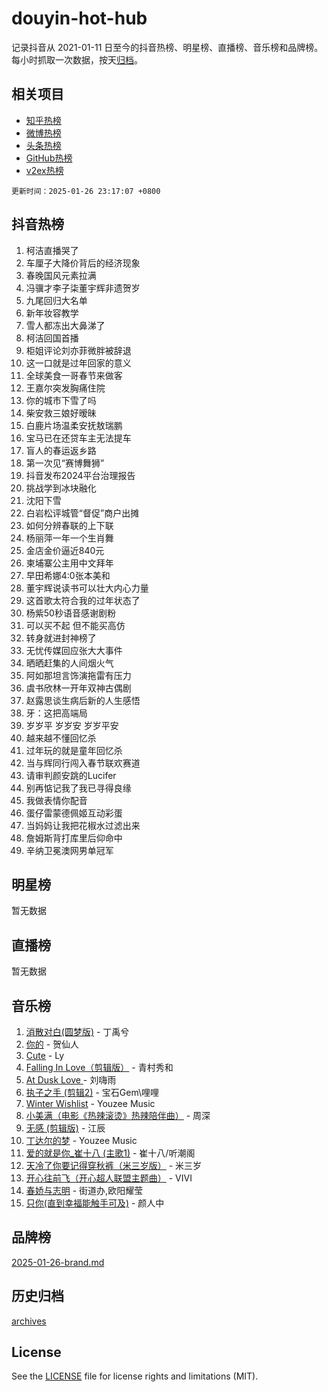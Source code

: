 # douyin-hot-hub

记录抖音从 2021-01-11 日至今的抖音热榜、明星榜、直播榜、音乐榜和品牌榜。每小时抓取一次数据，按天[归档](archives)。

## 相关项目

- [知乎热榜](https://github.com/lonnyzhang423/zhihu-hot-hub)
- [微博热榜](https://github.com/lonnyzhang423/weibo-hot-hub)
- [头条热榜](https://github.com/lonnyzhang423/toutiao-hot-hub)
- [GitHub热榜](https://github.com/lonnyzhang423/github-hot-hub)
- [v2ex热榜](https://github.com/lonnyzhang423/v2ex-hot-hub)


`更新时间：2025-01-26 23:17:07 +0800`

## 抖音热榜

1. 柯洁直播哭了
1. 车厘子大降价背后的经济现象
1. 春晚国风元素拉满
1. 冯骥才李子柒董宇辉非遗贺岁
1. 九尾回归大名单
1. 新年妆容教学
1. 雪人都冻出大鼻涕了
1. 柯洁回国首播
1. 柜姐评论刘亦菲微胖被辞退
1. 这一口就是过年回家的意义
1. 全球美食一哥春节来做客
1. 王嘉尔突发胸痛住院
1. 你的城市下雪了吗
1. 柴安救三娘好暧昧
1. 白鹿片场温柔安抚敖瑞鹏
1. 宝马已在还贷车主无法提车
1. 盲人的春运返乡路
1. 第一次见“赛博舞狮”
1. 抖音发布2024平台治理报告
1. 挑战学到冰块融化
1. 沈阳下雪
1. 白岩松评城管“督促”商户出摊
1. 如何分辨春联的上下联
1. 杨丽萍一年一个生肖舞
1. 金店金价逼近840元
1. 柬埔寨公主用中文拜年
1. 早田希娜4:0张本美和
1. 董宇辉说读书可以壮大内心力量
1. 这首歌太符合我的过年状态了
1. 杨紫50秒语音感谢剧粉
1. 可以买不起 但不能买高仿
1. 转身就进封神榜了
1. 无忧传媒回应张大大事件
1. 晒晒赶集的人间烟火气
1. 阿如那坦言饰演拖雷有压力
1. 虞书欣林一开年双神古偶剧
1. 赵露思谈生病后新的人生感悟
1. 牙：这把高端局
1. 岁岁平 岁岁安 岁岁平安
1. 越来越不懂回忆杀
1. 过年玩的就是童年回忆杀
1. 当与辉同行闯入春节联欢赛道
1. 请审判颜安跳的Lucifer
1. 别再惦记我了我已寻得良缘
1. 我做表情你配音
1. 蛋仔雷蒙德佩姬互动彩蛋
1. 当妈妈让我把花椒水过滤出来
1. 詹姆斯背打库里后仰命中
1. 辛纳卫冕澳网男单冠军

## 明星榜

暂无数据

## 直播榜

暂无数据

## 音乐榜

1. [消散对白(圆梦版)](https://sf3-cdn-tos.douyinstatic.com/obj/tos-cn-ve-2774/og4jB5I5IizzoZVAAAzWgBMAsMDWoArfwBOiFs) - 丁禹兮
1. [你的](https://sf5-hl-cdn-tos.douyinstatic.com/obj/tos-cn-ve-2774/oYuIeKf42jB7sEV6B2upMdpYAgfrQWj0FeRegh) - 贺仙人
1. [Cute](https://sf5-hl-cdn-tos.douyinstatic.com/obj/tos-cn-ve-2774/o4IbIzHWKAAB4wsS5qMBRiiAlEBGTpQRNfFvuo) - Ly
1. [Falling In Love（剪辑版）](https://sf5-hl-cdn-tos.douyinstatic.com/obj/tos-cn-ve-2774/o8ajpA8zzgBPahbBIO8AcKGBLJezFCRd1wfP9f) - 青村秀和
1. [ At Dusk  Love ](https://sf3-cdn-tos.douyinstatic.com/obj/tos-cn-ve-2774/o8CrpCf5CaYgI4ZrtQgMQAFEfuGqNnRSDQAPBc) - 刘嗨雨
1. [执子之手 (剪辑2)](https://sf5-hl-cdn-tos.douyinstatic.com/obj/tos-cn-ve-2774/oUoZLQjCc31XzqsBnBQUNgeKtYPBcgbFDwtfcu) - 宝石Gem\哩哩
1. [Winter Wishlist](https://sf5-hl-cdn-tos.douyinstatic.com/obj/tos-cn-ve-2774/oIIgUOeamCFCVAzxN6MFRLIBlLGpUqQxeeHrLE) - Youzee Music
1. [小美满（电影《热辣滚烫》热辣陪伴曲）](https://sf5-hl-cdn-tos.douyinstatic.com/obj/tos-cn-ve-2774/o0GAn2lSgfZIDUgtevCGDQYnFg4CwnrBaxbTZL) - 周深
1. [无感 (剪辑版)](https://sf5-hl-cdn-tos.douyinstatic.com/obj/tos-cn-ve-2774/o0eIsUzJBDlQaQFC5OFlgbMEZC1TFYBftOBn6p) - 江辰
1. [丁达尔的梦](https://sf5-hl-cdn-tos.douyinstatic.com/obj/tos-cn-ve-2774/oMU3WirUZBVQkAC9ccG5P2IQirziZM2RTInUY) - Youzee Music
1. [爱的就是你_崔十八 (主歌1)](https://sf5-hl-cdn-tos.douyinstatic.com/obj/tos-cn-ve-2774/oI5BO5DhFZ6UTcNCnZaOCBLtZ7WIMQGfgnXf5E) - 崔十八/听潮阁
1. [天冷了你要记得穿秋裤（米三岁版）](https://sf3-cdn-tos.douyinstatic.com/obj/tos-cn-ve-2774/oQlIwVIDWiZ6BQilAorS7MA0AgCkQDvcZAdm1) - 米三岁
1. [开心往前飞（开心超人联盟主题曲）](https://sf5-hl-cdn-tos.douyinstatic.com/obj/tos-cn-ve-2774/9d8fb7c82cf1421fb93a9fe925275e0a) - VIVI
1. [春娇与志明](https://sf6-cdn-tos.douyinstatic.com/obj/tos-cn-ve-2774/e530d8fceb7044b39707d7f9ff54add1) - 街道办,欧阳耀莹
1. [只你(直到幸福能触手可及)](https://sf5-hl-cdn-tos.douyinstatic.com/obj/tos-cn-ve-2774/o0lBkRDzFTeaVSUz3ZZSCBVtZ5DIMQGfgmEAuE) - 颜人中

## 品牌榜

[2025-01-26-brand.md](archives/2025-01-26-brand.md)

## 历史归档

[archives](archives)

## License

See the [LICENSE](LICENSE) file for license rights and limitations (MIT).
